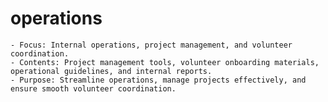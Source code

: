 # operations
    - Focus: Internal operations, project management, and volunteer coordination.
    - Contents: Project management tools, volunteer onboarding materials, operational guidelines, and internal reports.
    - Purpose: Streamline operations, manage projects effectively, and ensure smooth volunteer coordination.


